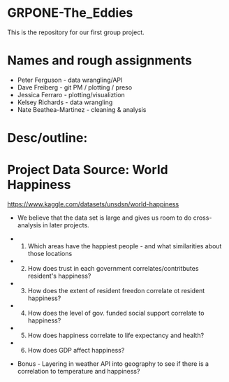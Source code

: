 # GRPONE-The_Eddies
This is the repository for our first group project. 

# Names and rough assignments 
* Peter Ferguson - data wrangling/API
* Dave Freiberg - git PM / plotting / preso
* Jessica Ferraro - plotting/visualiztion
* Kelsey Richards - data wrangling
* Nate Beathea-Martinez - cleaning & analysis

# Desc/outline: 
# Project Data Source: World Happiness
https://www.kaggle.com/datasets/unsdsn/world-happiness
* We believe that the data set is large and gives us room to do cross-analysis in later projects.

* 1. Which areas have the happiest people - and what similarities about those locations
    
* 2. How does trust in each government correlates/contritbutes resident's happiness?
* 3. How does the extent of resident freedon correlate ot resident happiness?
* 4. How does the level of gov. funded social support correlate to happiness? 
* 5. How does happiness correlate to life expectancy and health?
* 6. How does GDP affect happiness?

* Bonus - Layering in weather API into geography to see if there is a correlation to temperature and happiness?
